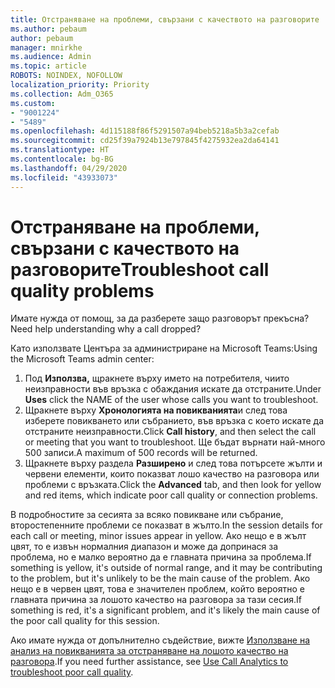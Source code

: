 ```yaml
---
title: Отстраняване на проблеми, свързани с качеството на разговорите
ms.author: pebaum
author: pebaum
manager: mnirkhe
ms.audience: Admin
ms.topic: article
ROBOTS: NOINDEX, NOFOLLOW
localization_priority: Priority
ms.collection: Adm_O365
ms.custom:
- "9001224"
- "5489"
ms.openlocfilehash: 4d115188f86f5291507a94beb5218a5b3a2cefab
ms.sourcegitcommit: cd25f39a7924b13e797845f4275932ea2da64141
ms.translationtype: HT
ms.contentlocale: bg-BG
ms.lasthandoff: 04/29/2020
ms.locfileid: "43933073"
---
```

# <a name="troubleshoot-call-quality-problems"></a><span data-ttu-id="9630f-102">Отстраняване на проблеми, свързани с качеството на разговорите</span><span class="sxs-lookup"><span data-stu-id="9630f-102">Troubleshoot call quality problems</span></span>

<span data-ttu-id="9630f-103">Имате нужда от помощ, за да разберете защо разговорът прекъсна?</span><span class="sxs-lookup"><span data-stu-id="9630f-103">Need help understanding why a call dropped?</span></span>

<span data-ttu-id="9630f-104">Като използвате Центъра за администриране на Microsoft Teams:</span><span class="sxs-lookup"><span data-stu-id="9630f-104">Using the Microsoft Teams admin center:</span></span>

1. <span data-ttu-id="9630f-105">Под **Използва,** щракнете върху името на потребителя, чиито неизправности във връзка с обаждания искате да отстраните.</span><span class="sxs-lookup"><span data-stu-id="9630f-105">Under **Uses** click the NAME of the user whose calls you want to troubleshoot.</span></span>
2. <span data-ttu-id="9630f-106">Щракнете върху **Хронологията на повикванията**и след това изберете повикването или събранието, във връзка с което искате да отстраните неизправности.</span><span class="sxs-lookup"><span data-stu-id="9630f-106">Click **Call history**, and then select the call or meeting that you want to troubleshoot.</span></span> <span data-ttu-id="9630f-107">Ще бъдат върнати най-много 500 записи.</span><span class="sxs-lookup"><span data-stu-id="9630f-107">A maximum of 500 records will be returned.</span></span>
3. <span data-ttu-id="9630f-108">Щракнете върху раздела **Разширено** и след това потърсете жълти и червени елементи, които показват лошо качество на разговора или проблеми с връзката.</span><span class="sxs-lookup"><span data-stu-id="9630f-108">Click the **Advanced** tab, and then look for yellow and red items, which indicate poor call quality or connection problems.</span></span>

<span data-ttu-id="9630f-109">В подробностите за сесията за всяко повикване или събрание, второстепенните проблеми се показват в жълто.</span><span class="sxs-lookup"><span data-stu-id="9630f-109">In the session details for each call or meeting, minor issues appear in yellow.</span></span> <span data-ttu-id="9630f-110">Ако нещо е в жълт цвят, то е извън нормалния диапазон и може да допринася за проблема, но е малко вероятно да е главната причина за проблема.</span><span class="sxs-lookup"><span data-stu-id="9630f-110">If something is yellow, it's outside of normal range, and it may be contributing to the problem, but it's unlikely to be the main cause of the problem.</span></span> <span data-ttu-id="9630f-111">Ако нещо е в червен цвят, това е значителен проблем, който вероятно е главната причина за лошото качество на разговора за тази сесия.</span><span class="sxs-lookup"><span data-stu-id="9630f-111">If something is red, it's a significant problem, and it's likely the main cause of the poor call quality for this session.</span></span>

<span data-ttu-id="9630f-112">Ако имате нужда от допълнително съдействие, вижте [Използване на анализ на повикванията за отстраняване на лошото качество на разговора](https://docs.microsoft.com/microsoftteams/use-call-analytics-to-troubleshoot-poor-call-quality#troubleshoot-call-quality-problems-using-call-analytics).</span><span class="sxs-lookup"><span data-stu-id="9630f-112">If you need further assistance, see [Use Call Analytics to troubleshoot poor call quality](https://docs.microsoft.com/microsoftteams/use-call-analytics-to-troubleshoot-poor-call-quality#troubleshoot-call-quality-problems-using-call-analytics).</span></span>
